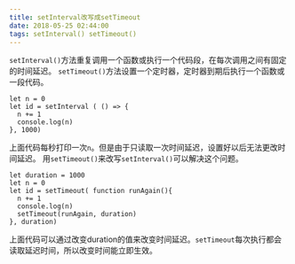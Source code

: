 ```yaml
---
title: setInterval改写成setTimeout
date: 2018-05-25 02:44:00
tags: setInterval() setTimeout()
---
```

`setInterval()`方法重复调用一个函数或执行一个代码段，在每次调用之间有固定的时间延迟。
`setTimeout()`方法设置一个定时器，定时器到期后执行一个函数或一段代码。

```
let n = 0
let id = setInterval ( () => {
  n += 1
  console.log(n)
}, 1000)
```
上面代码每秒打印一次`n`。但是由于只读取一次时间延迟，设置好以后无法更改时间延迟。
用`setTimeout()`来改写`setInterval()`可以解决这个问题。

```
let duration = 1000
let n = 0
let id = setTimeout( function runAgain(){
  n += 1
  console.log(n)
  setTimeout(runAgain, duration)
}, duration)
```
上面代码可以通过改变duration的值来改变时间延迟。`setTimeout`每次执行都会读取延迟时间，所以改变时间能立即生效。